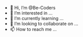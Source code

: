 - 👋 Hi, I’m @Be-Coders
- 👀 I’m interested in ...
- 🌱 I’m currently learning ...
- 💞️ I’m looking to collaborate on ...
- 📫 How to reach me ...

<!---
Be-Coders/Be-Coders is a ✨ special ✨ repository because its `README.md` (this file) appears on your GitHub profile.
You can click the Preview link to take a look at your changes.
--->
